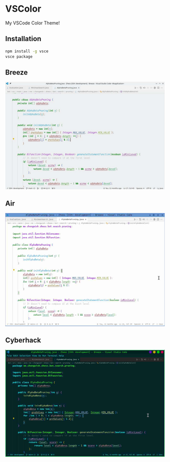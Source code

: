 # VSColor

My VSCode Color Theme!

## Installation

```bash
npm install -g vsce
vsce package
```



## Breeze

![](./demo/Breeze.jpg)

## Air

![](./demo/Air.jpg)

## Cyberhack

![](./demo/Cyberhack.jpg)
